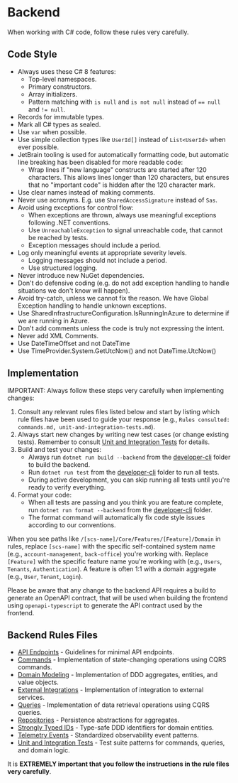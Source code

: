 # Backend

When working with C# code, follow these rules very carefully.

## Code Style

- Always uses these C# 8 features:
  - Top-level namespaces. 
  - Primary constructors.
  - Array initializers.
  - Pattern matching with `is null` and `is not null` instead of `== null` and `!= null`.
- Records for immutable types.
- Mark all C# types as sealed.
- Use `var` when possible.
- Use simple collection types like `UserId[]` instead of `List<UserId>` when ever possible.
- JetBrain tooling is used for automatically formatting code, but automatic line breaking has been disabled for more readable code:
  - Wrap lines if "new language" constructs are started after 120 characters. This allows lines longer than 120 characters, but ensures that no "important code" is hidden after the 120 character mark.
- Use clear names instead of making comments.
- Never use acronyms. E.g. use `SharedAccessSignature` instead of `Sas`.
- Avoid using exceptions for control flow:
  - When exceptions are thrown, always use meaningful exceptions following .NET conventions.
  - Use `UnreachableException` to signal unreachable code, that cannot be reached by tests.
  - Exception messages should include a period.
- Log only meaningful events at appropriate severity levels.
  - Logging messages should not include a period.
  - Use structured logging.
- Never introduce new NuGet dependencies.
- Don't do defensive coding (e.g. do not add exception handling to handle situations we don't know will happen).
- Avoid try-catch, unless we cannot fix the reason. We have Global Exception handling to handle unknown exceptions.
- Use SharedInfrastructureConfiguration.IsRunningInAzure to determine if we are running in Azure.
- Don't add comments unless the code is truly not expressing the intent.
- Never add XML Comments.
- Use DateTimeOffset and not DateTime
- Use TimeProvider.System.GetUtcNow() and not DateTime.UtcNow()

## Implementation

IMPORTANT: Always follow these steps very carefully when implementing changes:

1. Consult any relevant rules files listed below and start by listing which rule files have been used to guide your response (e.g., `Rules consulted: commands.md, unit-and-integration-tests.md`).
2. Always start new changes by writing new test cases (or change existing tests). Remember to consult [Unit and Integration Tests](unit-and-integration-tests.md) for details.
3. Build and test your changes:
   - Always run `dotnet run build --backend` from the [developer-cli](developer-cli) folder to build the backend.
   - Run `dotnet run test` from the [developer-cli](developer-cli) folder to run all tests.
   - During active development, you can skip running all tests until you're ready to verify everything.
4. Format your code:
   - When all tests are passing and you think you are feature complete, run `dotnet run format --backend` from the [developer-cli](developer-cli) folder.
   - The format command will automatically fix code style issues according to our conventions.

When you see paths like `/[scs-name]/Core/Features/[Feature]/Domain` in rules, replace `[scs-name]` with the specific self-contained system name (e.g., `account-management`, `back-office`) you're working with. Replace `[Feature]` with the specific feature name you're working with (e.g., `Users`, `Tenants`, `Authentication`). A feature is often 1:1 with a domain aggregate (e.g., `User`, `Tenant`, `Login`).

Please be aware that any change to the backend API requires a build to generate an OpenAPI contract, that will be used when building the frontend using `openapi-typescript` to generate the API contract used by the frontend.

## Backend Rules Files

- [API Endpoints](./api-endpoints.md) - Guidelines for minimal API endpoints.  
- [Commands](./commands.md) - Implementation of state-changing operations using CQRS commands.
- [Domain Modeling](./domain-modeling.md) - Implementation of DDD aggregates, entities, and value objects.
- [External Integrations](./external-integrations.md) - Implementation of integration to external services.
- [Queries](./queries.md) - Implementation of data retrieval operations using CQRS queries.
- [Repositories](./repositories.md) - Persistence abstractions for aggregates.
- [Strongly Typed IDs](./strongly-typed-ids.md) - Type-safe DDD identifiers for domain entities.
- [Telemetry Events](./telemetry-events.md) - Standardized observability event patterns.
- [Unit and Integration Tests](./unit-and-integration-tests.md) - Test suite patterns for commands, queries, and domain logic.

It is **EXTREMELY important that you follow the instructions in the rule files very carefully**.
